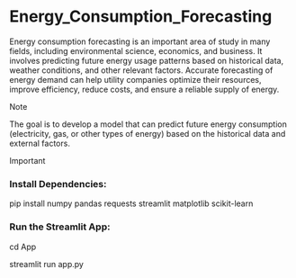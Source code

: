 # Energy_Consumption_Forecasting
Energy consumption forecasting is an important area of study in many fields, including environmental science, economics, and business. It involves predicting future energy usage patterns based on historical data, weather conditions, and other relevant factors. Accurate forecasting of energy demand can help utility companies optimize their resources, improve efficiency, reduce costs, and ensure a reliable supply of energy.

>[!NOTE]
>The goal is to develop a model that can predict future energy consumption (electricity, gas, or other types of energy) based on the historical data and external factors.

>[!IMPORTANT]
>### Install Dependencies:
>pip install numpy pandas requests streamlit matplotlib scikit-learn
>### Run the Streamlit App:
>cd App
>
>streamlit run app.py
